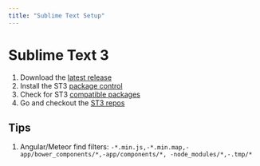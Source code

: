 ```yaml
---
title: "Sublime Text Setup"
---
```


# Sublime Text 3

1. Download the [latest release](http://www.sublimetext.com/3)
2. Install the ST3 [package control](http://wbond.net/sublime_packages/package_control/installation#ST3)
3. Check for ST3 [compatible packages](https://github.com/wbond/sublime_package_control/wiki/Sublime-Text-3-Compatible-Packages)
4. Go and checkout the [ST3 repos](https://github.com/stationkeeping/Sublime-Text-3)

## Tips

1. Angular/Meteor find filters: `-*.min.js,-*.min.map,-app/bower_components/*,-app/components/*, -node_modules/*,-.tmp/*`